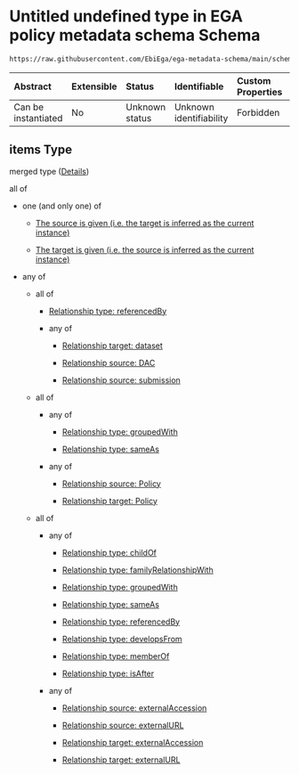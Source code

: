 # Untitled undefined type in EGA policy metadata schema Schema

```txt
https://raw.githubusercontent.com/EbiEga/ega-metadata-schema/main/schemas/EGA.policy.json#/properties/policyRelationships/items
```



| Abstract            | Extensible | Status         | Identifiable            | Custom Properties | Additional Properties | Access Restrictions | Defined In                                                                   |
| :------------------ | :--------- | :------------- | :---------------------- | :---------------- | :-------------------- | :------------------ | :--------------------------------------------------------------------------- |
| Can be instantiated | No         | Unknown status | Unknown identifiability | Forbidden         | Allowed               | none                | [EGA.policy.json\*](../../../schemas/EGA.policy.json "open original schema") |

## items Type

merged type ([Details](ega-16-properties-policy-relationships-items.md))

all of

*   one (and only one) of

    *   [The source is given (i.e. the target is inferred as the current instance)](ega-12-definitions-ega-relationships-object-oneof-the-source-is-given-ie-the-target-is-inferred-as-the-current-instance.md "check type definition")

    *   [The target is given (i.e. the source is inferred as the current instance)](ega-12-definitions-ega-relationships-object-oneof-the-target-is-given-ie-the-source-is-inferred-as-the-current-instance.md "check type definition")

*   any of

    *   all of

        *   [Relationship type: referencedBy](ega-12-definitions-relationship-type-referencedby.md "check type definition")

        *   any of

            *   [Relationship target: dataset](ega-12-definitions-relationship-target-dataset.md "check type definition")

            *   [Relationship source: DAC](ega-12-definitions-relationship-source-dac.md "check type definition")

            *   [Relationship source: submission](ega-12-definitions-relationship-source-submission.md "check type definition")

    *   all of

        *   any of

            *   [Relationship type: groupedWith](ega-12-definitions-relationship-type-groupedwith.md "check type definition")

            *   [Relationship type: sameAs](ega-12-definitions-relationship-type-sameas.md "check type definition")

        *   any of

            *   [Relationship source: Policy](ega-12-definitions-relationship-source-policy.md "check type definition")

            *   [Relationship target: Policy](ega-12-definitions-relationship-target-policy.md "check type definition")

    *   all of

        *   any of

            *   [Relationship type: childOf](ega-12-definitions-relationship-type-childof.md "check type definition")

            *   [Relationship type: familyRelationshipWith](ega-12-definitions-relationship-type-familyrelationshipwith.md "check type definition")

            *   [Relationship type: groupedWith](ega-12-definitions-relationship-type-groupedwith.md "check type definition")

            *   [Relationship type: sameAs](ega-12-definitions-relationship-type-sameas.md "check type definition")

            *   [Relationship type: referencedBy](ega-12-definitions-relationship-type-referencedby.md "check type definition")

            *   [Relationship type: developsFrom](ega-12-definitions-relationship-type-developsfrom.md "check type definition")

            *   [Relationship type: memberOf](ega-12-definitions-relationship-type-memberof.md "check type definition")

            *   [Relationship type: isAfter](ega-12-definitions-relationship-type-isafter.md "check type definition")

        *   any of

            *   [Relationship source: externalAccession](ega-12-definitions-relationship-source-externalaccession.md "check type definition")

            *   [Relationship source: externalURL](ega-12-definitions-relationship-source-externalurl.md "check type definition")

            *   [Relationship target: externalAccession](ega-12-definitions-relationship-target-externalaccession.md "check type definition")

            *   [Relationship target: externalURL](ega-12-definitions-relationship-target-externalurl.md "check type definition")

